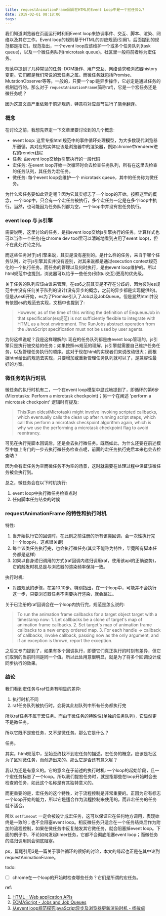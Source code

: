 ```yaml
---
title: requestAnimationFrame回调在HTML的Event Loop中是一个宏任务么?
date: 2019-02-01 08:18:06
tags:
---
```


我们知道浏览器在页面运行时利用Event loop来协调事件、交互、脚本、渲染、网络以及其它工作。Event loop的规则基于HTML的对应规范(引用1，后面提到的规范都是指它)。规范指出，一个event loop应该维护一个或多个任务队列(task queue)，以及一个微任务队列(microtask queue)。社区里一般将前者称为宏任务。    

规范中提到了几种常见的任务: DOM操作、用户交互、网络请求和浏览器history变更。它们都是我们常说的宏任务之属。而微任务就包括Promise、MutationObserver等等。一般的，只要一个api是异步操作，它必定是通过任务的机制运行的。那么对于 `requestAnimationFrame`(简称raf)，它是一个宏任务还是微任务呢？ 

因为这篇文章严重依赖于前述规范，特意将对应章节进行了[简单翻译]()。

### 概念
在讨论之前，我想先界定一下文章里要讨论到的几个概念:
 - event loop: 这里专指html规范中的事件循环处理模型，为大多数现代浏览器所遵循。其对应的实体应该是浏览器中的渲染器，例如chrome中renderer进程的render线程
 - 任务: 由event loop交给js引擎执行的一段代码
 - 宏任务: 在event loop开始一次循环时会去检查任务队列，所有在这里去检查的任务队列，其任务为宏任务。
 - 微任务: 每个event loop会维护一个 microtask queue，其中的任务称为微任务。

为什么宏任务要如此界定呢？因为它其实标志了一个loop的开始。按照这里的概念，一个loop中，只会有一个宏任务被执行，多个宏任务一定是在多个loop中执行。当然，也可能因为任务队列都为空，一个loop中并没有宏任务执行。  

### event loop 与 js引擎
需要说明，这里讨论的任务，是指event loop交给js引擎执行的任务。计算样式也可以当作一个任务(在chrome dev tool里可以清晰地看到占用了event loop)，但不在此处讨论之列。

而这些任务对于js引擎来说，其实是没有差别的。是什么样的任务，来自于哪个任务队列，对于js引擎其实并没有差别，对其来说都是通过execution context规范化的一个执行任务。而任务的管理以及何时执行，是由event loop维护的。所以html规范中也提到，浏览器可以给予一些任务(例如ui交互)更高的优先级。

关于任务的队列应该由谁来管理，在es6之前其实是不存在分歧的，因为彼时es规范中并没有任何关于队列的设计(没有异步的概念，之前的异步都是实现提供的)。但是从es6开始，es为了Promise引入了Job以及JobQueue。但是显然html并没有依照es的规范去实现，文档中也提到了:
> However, as of the time of this writing the definition of EnqueueJob in that specification(es规范) is not sufficiently flexible to integrate with HTML as a host environment.
> The RunJobs abstract operation from the JavaScript specification must not be used by user agents.

为何这样说呢？我是这样理解的: 现在的任务队列都是由event loop管理的，js引擎只是执行被交给的任务；如果按照es规范的理解，js引擎就需要自己维护任务任务，以及管理任务执行的顺序。这对于现在html的实现者们来说改动很大；而根据html给出的规范去实现，只要增加或重新管理任务队列就可以了，是兼容性最好的方案。

### 微任务的执行时机

微任务的执行时机有二，一个在event loop模型中显式地提到了，即循环的第6步(Microtasks: Perform a microtask checkpoint)；另一个在阐述 'perform a microtask checkpoint' 逻辑时有提及:

> This(Run oldestMicrotask) might involve invoking scripted callbacks, which eventually calls the clean up after running script steps, which call this perform a microtask checkpoint algorithm again, which is why we use the performing a microtask checkpoint flag to avoid reentrancy.

可见在执行完脚本回调后，还是会去执行微任务。既然如此，为什么还要在前述模型中加上专门的一步去执行微任务检查点呢，前面的宏任务执行完后本来也会去检查呐？

因为会有宏任务为空而微任务不为空的场景，这时就需要在处理过程中保证该微任务被会执行到。

总之，微任务会在以下时机执行:
1. event loop中执行微任务检查点时
2. 任何脚本任务结束的时候

### requestAnimationFrame 的特性和执行时机
特性:
1. 当开始执行它的回调时，在此刻之前注册的所有该类回调，会一次性执行完(一个loop内，这点很关键)
2. 每个该类任务执行完，也会执行微任务(其实不能称为特性，毕竟所有脚本任务都是这样)
3. 如果以自身递归调用的方式(raf回调内递归调用raf，使用该api的正确姿势)，它的触发时机总是与浏览器的渲染频率保持一致。

执行时机:
 - 对照规范的步骤，在第10.10步。特别指出，在一个loop中，可能并不会执行这一步，只要浏览器任务不需要执行渲染，就会跳过。

关于已注册的raf回调会在一个loop内执行完，规范是怎么说的:
<blockquote>
To run the animation frame callbacks for a target object target with a timestamp now:
1. Let callbacks be a clone of target's map of animation frame callbacks.
2. Set target's map of animation frame callbacks to a new empty ordered map.
3. For each handle → callback of callbacks, invoke callback, passing now as the only argument, and if an exception is thrown, report the exception.
</blockquote>
之后又专门提到了，如果有多个回调执行，即便它们真正执行的时刻有差异，但它们取到的当前时间是同一个值。所以此处用意很明显，就是为了将多个回调设计成同步执行的效果。

### 结论
我们看到宏任务与raf任务有明显的差异:
1. 执行时机不同
2. raf任务队列被执行时，会将其此刻队列中所有任务都执行完

所以raf任务不属于宏任务。而由于微任务的特殊性(单独的任务队列)，它显然更不是微任务。

所以它既不是宏任务，又不是微任务。那么它是什么？

任务。

其实，html规范中，至始至终找不到宏任务的描述。宏任务的概念，应该是社区为了区别微任务，而创造出来的。那么它是否还有意义呢？

我认为还是有意义的。它的意义在于前述的执行时机: 一个loop的起始阶段，且一个宏任务标志了一个loop。所以我们提宏任务时，就是指那些在loop开始时会去检查的任务，如此这个名称是有其独特意义的。

而更重要的是，宏任务的这个特性，对于流程控制是非常重要的。正因为它有标志一个loop开始的能力，所以它是适合作为流程控制来使用的。而非宏任务的任务就不适合。

所以 `setTimeout` 一定会被设计成宏任务，这可以保证它在任何地方调用，表现始终是一致的；也不会阻塞event loop。相反微任务只适合在一个任务结束后作为附加的流程控制，如果在微任务中反复触发其它微任务，就会阻塞掉event loop。下面的例子中，不论如何发起timer任务，它都不会彻底阻塞event loop；而微任务的递归调用则会彻底阻塞。

ps，篇尾引用3是一篇关于事件循环的很好的讨论，本文的缘起也正是在其中论到 requestAnimationFrame。

todo: 
 - [ ] chrome在一个loop的开始时检查哪些任务？它们是所谓的宏任务。



ref:
1. [HTML - Web application APIs](https://html.spec.whatwg.org/multipage/webappapis.html#event-loop-processing-model)
2. [ECMAScript - Jobs and Job Queues](https://tc39.github.io/ecma262/#sec-jobs-and-job-queues)
3. [从event loop规范探究javaScript异步及浏览器更新渲染时机 - 杨敬卓](https://github.com/aooy/blog/issues/5)